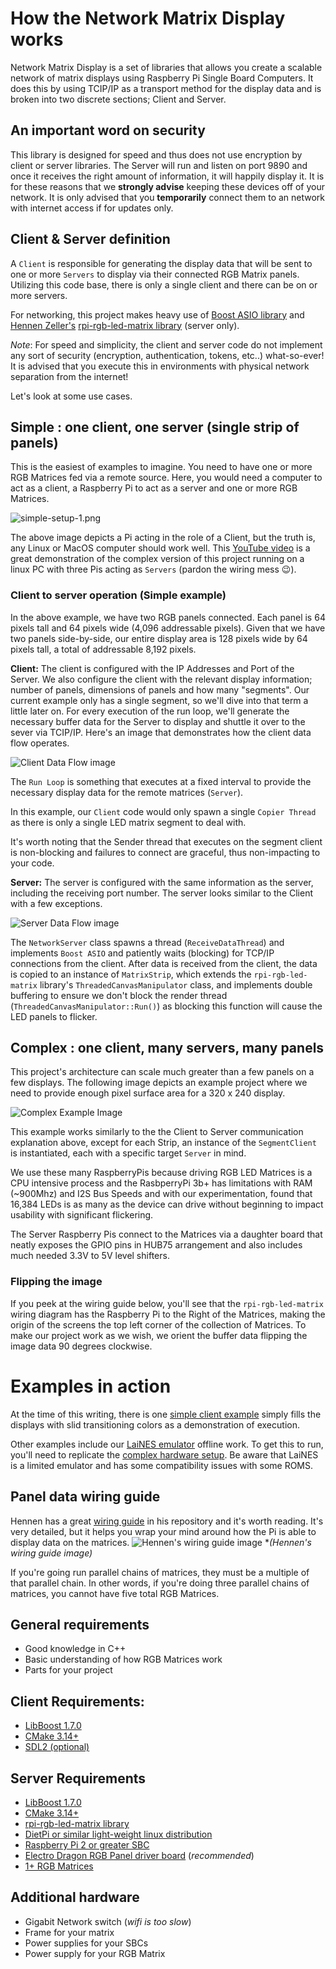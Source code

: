 # How the Network Matrix Display works

Network Matrix Display is a set of libraries that allows you create a scalable network of matrix displays using Raspberry Pi Single Board Computers.  It does this by using TCIP/IP as a transport method for the display data and is broken into two discrete sections; Client and Server.  

## An important word on security
This library is designed for speed and thus does not use encryption by client or server libraries. The Server will run and listen on port 9890 and once it receives the right amount of information, it will happily display it. It is for these reasons that we **strongly advise** keeping these devices off of your network. It is only advised that you **temporarily** connect them to an network with internet access if for updates only. 

## Client & Server definition
A `Client` is responsible for generating the display data that will be sent to one or more `Servers` to display via their connected RGB Matrix panels. Utilizing this code base, there is only a single client and there can be on or more servers.

For networking, this project makes heavy use of [Boost ASIO library](https://www.boost.org/doc/libs/1_70_0/doc/html/boost_asio.html) and [Hennen Zeller's](https://github.com/hzeller) [rpi-rgb-led-matrix library](https://github.com/hzeller/rpi-rgb-led-matrix) (server only).

*Note*: For speed and simplicity, the client and server code do not implement any sort of security (encryption, authentication, tokens, etc..) what-so-ever! It is advised that you execute this in environments with physical network separation from the internet!

Let's look at some use cases.

## Simple : one client, one server (single strip of panels)
This is the easiest of examples to imagine. You need to have one or more RGB Matrices fed via a remote source.  Here, you would need a computer to act as a client, a Raspberry Pi to act as a server and one or more RGB Matrices.  

![simple-setup-1.png](./img/how_it_works/simple-setup-1.png)

The above image depicts a Pi acting in the role of a Client, but the truth is, any Linux or MacOS computer should work well.
This [YouTube video](https://www.youtube.com/watch?v=gTtBLEOPpsM) is a great demonstration of the complex version of this project running on a linux PC with three Pis acting as `Servers` (pardon the wiring mess 😉). 


### Client to server operation (Simple example)
In the above example, we have two RGB panels connected. Each panel is 64 pixels tall and 64 pixels wide (4,096 addressable pixels).  Given that we have two panels side-by-side, our entire display area is 128 pixels wide by 64 pixels tall, a total of addressable 8,192 pixels. 

__Client:__ The client is configured with the IP Addresses and Port of the Server. We also configure the client with the relevant display information; number of panels, dimensions of panels and how many "segments". Our current example only has a single segment, so we'll dive into that term a little later on.  For every execution of the run loop, we'll generate the necessary buffer data for the Server to display and shuttle it over to the sever via TCIP/IP. Here's an image that demonstrates how the client data flow operates.

![Client Data Flow image](./img/how_it_works/client-data-flow.png)

The `Run Loop` is something that executes at a fixed interval to provide the necessary display data for the remote matrices (`Server`). 

In this example, our `Client` code would only spawn a single `Copier Thread` as there is only a single LED matrix segment to deal with.

It's worth noting that the Sender thread that executes on the segment client is non-blocking and failures to connect are graceful, thus non-impacting to your code.

__Server:__ The server is configured with the same information as the server, including the receiving port number.  The server looks similar to the Client with a few exceptions.  

![Server Data Flow image](./img/how_it_works/server-data-flow.png)

The `NetworkServer` class spawns a thread (`ReceiveDataThread`) and implements `Boost ASIO` and patiently waits (blocking) for TCP/IP connections from the client.  After data is received from the client, the data is copied to an instance of `MatrixStrip`, which extends the `rpi-rgb-led-matrix` library's `ThreadedCanvasManipulator` class, and implements double buffering to ensure we don't block the render thread (`ThreadedCanvasManipulator::Run()`) as blocking this function will cause the LED panels to flicker.


## Complex : one client, many servers, many panels
This project's architecture can scale much greater than a few panels on a few displays.  The following image depicts an example project where we need to provide enough pixel surface area for a 320 x 240 display.

![Complex Example Image](./img/how_it_works/complex-example.png)

This example works similarly to the the Client to Server communication explanation above, except for each Strip, an instance of the `SegmentClient` is instantiated, each with a specific target `Server` in mind.

We use these many RaspberryPis because driving RGB LED Matrices is a CPU intensive process and the RasbperryPi 3b+ has limitations with RAM (~900Mhz) and I2S Bus Speeds and with our experimentation, found that 16,384 LEDs is as many as the device can drive without beginning to impact usability with significant flickering. 

The Server Raspberry Pis connect to the Matrices via a daughter board that neatly exposes the GPIO pins in HUB75 arrangement and also includes much needed 3.3V to 5V level shifters.

### Flipping the image
If you peek at the wiring guide below, you'll see that the `rpi-rgb-led-matrix` wiring diagram has the Raspberry Pi to the Right of the Matrices, making the origin of the screens the top left corner of the collection of Matrices.  To make our project work as we wish, we orient the buffer data flipping the image data 90 degrees clockwise. 

# Examples in action
At the time of this writing, there is one [simple client example](../client/examples/simple.cpp) simply fills the displays with slid transitioning colors as a demonstration of execution. 

Other examples include our [LaiNES emulator](https://github.com/jaygarcia/LaiNES-with-network-display) offline work.  To get this to run, you'll need to replicate the [complex hardware setup](https://github.com/jaygarcia/LaiNES-with-network-display/md/Hardware.md). Be aware that LaiNES is a limited emulator and has some compatibility issues with some ROMS.
 

## Panel data wiring guide

Hennen has a great [wiring guide](https://github.com/hzeller/rpi-rgb-led-matrix/blob/master/wiring.md) in his repository and it's worth reading.  It's very detailed, but it helps you wrap your mind around how the Pi is able to display data on the matrices. 
![Hennen's wiring guide image](../server/rpi-rgb-led-matrix/img/coordinates.png)
**(Hennen's wiring guide image)*

If you're going run parallel chains of matrices, they must be a multiple of that parallel chain. In other words, if you're doing three parallel chains of matrices, you cannot have five total RGB Matrices.


## General requirements 
- Good knowledge in C++
- Basic understanding of how RGB Matrices work
- Parts for your project

## Client Requirements:
- [LibBoost 1.7.0](https://dl.bintray.com/boostorg/release/1.70.0/source/boost_1_70_0.tar.gz)
- [CMake 3.14+](https://github.com/Kitware/CMake/releases/download/v3.14.4/cmake-3.14.4.tar.gz)
- [SDL2 (optional)](https://www.libsdl.org/download-2.0.php)

## Server Requirements
- [LibBoost 1.7.0](https://dl.bintray.com/boostorg/release/1.70.0/source/boost_1_70_0.tar.gz)
- [CMake 3.14+](https://github.com/Kitware/CMake/releases/download/v3.14.4/cmake-3.14.4.tar.gz)
- [rpi-rgb-led-matrix library](https://github.com/hzeller/rpi-rgb-led-matrix)
- [DietPi or similar light-weight linux distribution](https://dietpi.com/)
- [Raspberry Pi 2 or greater SBC](https://www.raspberrypi.org/products/raspberry-pi-3-model-b-plus/)
- [Electro Dragon RGB Panel driver board](https://www.electrodragon.com/product/rgb-matrix-panel-drive-board-raspberry-pi/) (*recommended*)
- [1+ RGB Matrices](https://www.adafruit.com/product/420)

## Additional hardware
- Gigabit Network switch (*wifi is too slow*)
- Frame for your matrix
- Power supplies for your SBCs
- Power supply for your RGB Matrix



